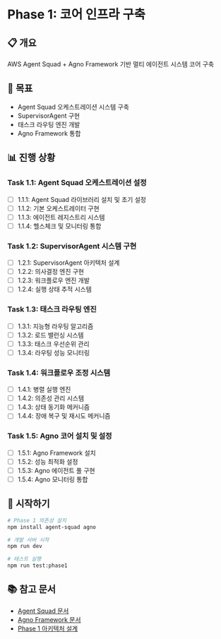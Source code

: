 # Phase 1: 코어 인프라 구축

## 📋 개요
AWS Agent Squad + Agno Framework 기반 멀티 에이전트 시스템 코어 구축

## 🎯 목표
- Agent Squad 오케스트레이션 시스템 구축
- SupervisorAgent 구현
- 태스크 라우팅 엔진 개발
- Agno Framework 통합

## 📊 진행 상황

### Task 1.1: Agent Squad 오케스트레이션 설정
- [ ] 1.1.1: Agent Squad 라이브러리 설치 및 초기 설정
- [ ] 1.1.2: 기본 오케스트레이터 구현
- [ ] 1.1.3: 에이전트 레지스트리 시스템
- [ ] 1.1.4: 헬스체크 및 모니터링 통합

### Task 1.2: SupervisorAgent 시스템 구현
- [ ] 1.2.1: SupervisorAgent 아키텍처 설계
- [ ] 1.2.2: 의사결정 엔진 구현
- [ ] 1.2.3: 워크플로우 엔진 개발
- [ ] 1.2.4: 실행 상태 추적 시스템

### Task 1.3: 태스크 라우팅 엔진
- [ ] 1.3.1: 지능형 라우팅 알고리즘
- [ ] 1.3.2: 로드 밸런싱 시스템
- [ ] 1.3.3: 태스크 우선순위 관리
- [ ] 1.3.4: 라우팅 성능 모니터링

### Task 1.4: 워크플로우 조정 시스템
- [ ] 1.4.1: 병렬 실행 엔진
- [ ] 1.4.2: 의존성 관리 시스템
- [ ] 1.4.3: 상태 동기화 메커니즘
- [ ] 1.4.4: 장애 복구 및 재시도 메커니즘

### Task 1.5: Agno 코어 설치 및 설정
- [ ] 1.5.1: Agno Framework 설치
- [ ] 1.5.2: 성능 최적화 설정
- [ ] 1.5.3: Agno 에이전트 풀 구현
- [ ] 1.5.4: Agno 모니터링 통합

## 🚀 시작하기

```bash
# Phase 1 의존성 설치
npm install agent-squad agno

# 개발 서버 시작
npm run dev

# 테스트 실행
npm run test:phase1
```

## 📚 참고 문서
- [Agent Squad 문서](https://github.com/aws-samples/agent-squad)
- [Agno Framework 문서](https://agno.com/docs)
- [Phase 1 아키텍처 설계](./docs/phase1/architecture.md)
